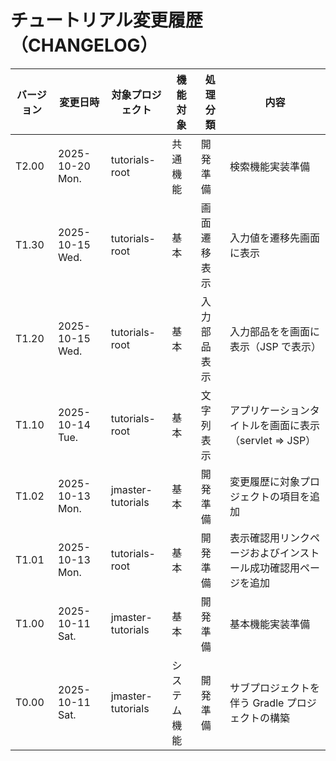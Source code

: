 # チュートリアル変更履歴（CHANGELOG）

<!--
| T3.23 | 2025-00-00 Day. | カテゴリ管理 | カテゴリ削除 | 商品カテゴリを削除（カテゴリ削除） |
| T3.22 | 2025-00-00 Day. | カテゴリ管理 | カテゴリ更新 | 商品カテゴリを変更（カテゴリ更新） |
| T3.21 | 2025-00-00 Day. | カテゴリ管理 | カテゴリ登録 | 新しい商品カテゴリを追加（カテゴリ登録） |
| T3.13 | 2025-00-00 Day. | 商品管理 | 商品削除 | 商品を削除（商品削除） |
| T3.12 | 2025-00-00 Day. | 商品管理 | 商品更新 | 商品情報を変更（商品更新） |
| T3.11 | 2025-00-00 Day. | 商品管理 | 商品登録 | 新しい商品を追加（商品登録） |
| T2.40 | 2025-00-00 Day. | 商品管理 | 商品範囲検索 | 範囲指定による検索結果を表示（範囲検索結果一覧） |
| T2.30 | 2025-00-00 Day. | 商品管理 | 商品キーワード検索 | キーワード入力による検索結果を表示（キーワード検索結果一覧） |
| T2.20 | 2025-00-00 Day. | 商品管理 | 商品並べ替え検索 | 並べ替え指定による検索結果を表示（並べ替え検索結果一覧） |
| T2.10 | 2025-00-00 Day. | 商品管理 | 商品カテゴリ検索 | 選択入力値による商品検索結果を表示（リンクによるカテゴリ検索結果一覧） |
-->

| バージョン | 変更日時        | 対象プロジェクト  | 機能対象     | 処理分類     | 内容                                                           |
| ---------- | --------------- | ----------------- | ------------ | ------------ | -------------------------------------------------------------- |
| T2.00      | 2025-10-20 Mon. | tutorials-root    | 共通機能     | 開発準備     | 検索機能実装準備                                               |
| T1.30      | 2025-10-15 Wed. | tutorials-root    | 基本         | 画面遷移表示 | 入力値を遷移先画面に表示                                       |
| T1.20      | 2025-10-15 Wed. | tutorials-root    | 基本         | 入力部品表示 | 入力部品をを画面に表示（JSP で表示）                           |
| T1.10      | 2025-10-14 Tue. | tutorials-root    | 基本         | 文字列表示   | アプリケーションタイトルを画面に表示（servlet ⇒ JSP）          |
| T1.02      | 2025-10-13 Mon. | jmaster-tutorials | 基本         | 開発準備     | 変更履歴に対象プロジェクトの項目を追加                         |
| T1.01      | 2025-10-13 Mon. | tutorials-root    | 基本         | 開発準備     | 表示確認用リンクページおよびインストール成功確認用ページを追加 |
| T1.00      | 2025-10-11 Sat. | jmaster-tutorials | 基本         | 開発準備     | 基本機能実装準備                                               |
| T0.00      | 2025-10-11 Sat. | jmaster-tutorials | システム機能 | 開発準備     | サブプロジェクトを伴う Gradle プロジェクトの構築               |

<!--
gradle.propertiesの変更（必要があれば忘れずに！）

org.gradle.java.home=C:/pleiades/2025-09/java/21
                                 ^^^^^^^^^^^^^^^ ここが変更部分（これはpleiades 2025-09版にバンドルのJava21を使っている場合の設定）
-->
